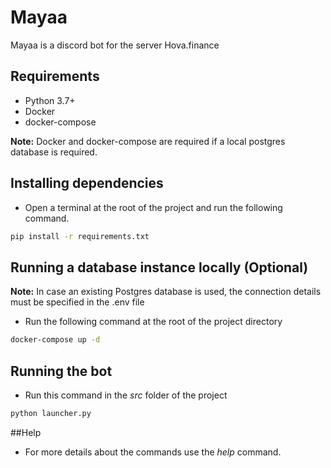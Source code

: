 # Mayaa
Mayaa is a discord bot for the server Hova.finance

## Requirements
 - Python 3.7+
 - Docker
 - docker-compose

**Note:** Docker and docker-compose are required if a local postgres database is required.

## Installing dependencies
 - Open a terminal at the root of the project and run the following command.
```bash
pip install -r requirements.txt
```

## Running a database instance locally (Optional)
 **Note:** In case an existing Postgres database is used, the connection details must be specified in the .env file

 - Run the following command at the root of the project directory
```bash
docker-compose up -d
```

## Running the bot
 - Run this command in the *src* folder of the project 
```bash
python launcher.py
```

##Help
 - For more details about the commands use the *help* command.